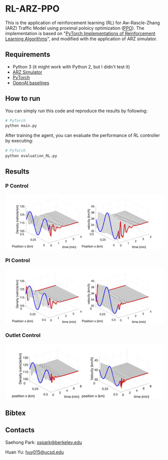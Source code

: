 # RL-ARZ-PPO

This is the application of reinforcement learning (RL) for Aw-Rascle-Zhang (ARZ) Traffic Model using proximal poloicy optimization ([PPO](https://github.com/openai/baselines/tree/master/baselines/ppo1)). The implementation is based on "[PyTorch Implementations of Reinforcement Learning Algorithms](https://github.com/ikostrikov/pytorch-a2c-ppo-acktr-gail)", and modified with the application of ARZ simulator.

## Requirements

* Python 3 (it might work with Python 2, but I didn't test it)
* [ARZ Simulator](https://github.com/saehong/gym_arz_sim)
* [PyTorch](http://pytorch.org/)
* [OpenAI baselines](https://github.com/openai/baselines)

## How to run

You can simply run this code and reproduce the results by following:

```bash
# PyTorch
python main.py

```

After training the agent, you can evaluate the performance of RL controller by executing:
```bash
# PyTorch
python evaluation_RL.py

```



## Results



### P Control
![Inlet&Outlet](imgs/RL_p_control.png)


### PI Control

![Inlet](imgs/RL_PI.png)

### Outlet Control

![Outlet](imgs/RL_outlet_115.png)


## Bibtex

## Contacts

Saehong Park: sspark@berkeley.edu

Huan Yu: huy015@ucsd.edu




